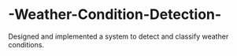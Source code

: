 # -Weather-Condition-Detection-
Designed and implemented a system to detect and classify weather conditions.
